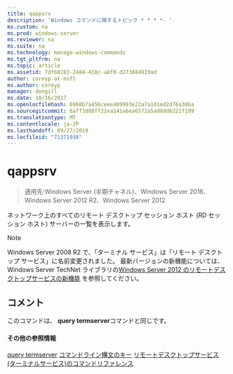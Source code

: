 ```yaml
---
title: qappsrv
description: 'Windows コマンドに関するトピック * * * *- '
ms.custom: na
ms.prod: windows-server
ms.reviewer: na
ms.suite: na
ms.technology: manage-windows-commands
ms.tgt_pltfrm: na
ms.topic: article
ms.assetid: 7df68283-2484-418c-a8f0-d273884919ad
author: coreyp-at-msft
ms.author: coreyp
manager: dongill
ms.date: 10/16/2017
ms.openlocfilehash: 6968b7a456ceee409993e22a7a101ed2d76a3d6a
ms.sourcegitcommit: 6aff3d88ff22ea141a6ea6572a5ad8dd6321f199
ms.translationtype: MT
ms.contentlocale: ja-JP
ms.lasthandoff: 09/27/2019
ms.locfileid: "71371938"
---
```

# <a name="qappsrv"></a>qappsrv

>適用先:Windows Server (半期チャネル)、Windows Server 2016、Windows Server 2012 R2、Windows Server 2012

ネットワーク上のすべてのリモート デスクトップ セッション ホスト (RD セッション ホスト) サーバーの一覧を表示します。

> [!NOTE]
> Windows Server 2008 R2 で、「ターミナル サービス」は「リモート デスクトップ サービス」に名前変更されました。 最新バージョンの新機能については、Windows Server TechNet ライブラリの[Windows Server 2012 のリモートデスクトップサービスの新機能](https://technet.microsoft.com/library/hh831527) を参照してください。

## <a name="remarks"></a>コメント
このコマンドは、 **query termserver**コマンドと同じです。

#### <a name="additional-references"></a>その他の参照情報
[query termserver](query-termserver.md)
[コマンドライン構文のキー](command-line-syntax-key.md)
[リモートデスクトップサービス&#40;ターミナルサービス&#41;のコマンドリファレンス](remote-desktop-services-terminal-services-command-reference.md)
